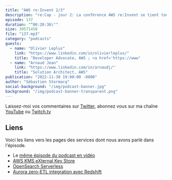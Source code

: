 ```yaml
---
title: "AWS re:Invent 2/3"
description: "re:Cap - jour 2: La conférence AWS re:Invent se tient tous les ans à Las Vegas. Cette année plus de 50000 clients et partenaires sont réunis pour apprendre et échanger leurs expériences dans le cloud AWS. Dans ce podcast, je reviens avec mes invités sur les principales annonces faites pendant les trois premières journées de conférence. On y parle de eXternal Key Store (XKS), de OpenSearch en serverless et d'une solution no-code pour de l'ETL."
episode: 137
duration: "“00:20:36\""
size: 39571458
file: "137.mp3"
category: "podcasts"
guests:
  - name: "Olivier Leplus"
    link: "https://www.linkedin.com/in/olivierleplus/"
    title: "Developer Advocate, AWS ; <a href='https://www"
  - name: "Arnaud Jean"
    link: "https://www.linkedin.com/in/arnaudj/"
    title: "Solution Architect, AWS"
publication: "2022-11-30 19:00:00 -0800"
author: "Sébastien Stormacq"
social-background: "/img/podcast-banner.jpg"
background: "/img/podcast-banner-transparent.png"
---
```


Laissez-moi vos commentaires sur [Twitter](https://twitter.com/sebsto), abonnez vous sur ma chaîne [YouTube](https://www.youtube.com/sebsto) ou [Twitch.tv](https://www.twitch.tv/sebAWS)

## Liens

Voici les liens vers les pages des services dont nous avons parlé dans l'épisode.

- Le [même épisode du podcast en vidéo](https://www.youtube.com/watch?v=eG1IawjyYVA)
- [AWS KMS eXternal Key Store](https://aws.amazon.com/blogs/aws/announcing-aws-kms-external-key-store-xks/)
- [OpenSearch Serverless](https://aws.amazon.com/blogs/aws/preview-amazon-opensearch-serverless-run-search-and-analytics-workloads-without-managing-clusters/)
- [Aurora zero-ETL integration avec Redshift](https://aws.amazon.com/about-aws/whats-new/2022/11/amazon-aurora-zero-etl-integration-redshift/)